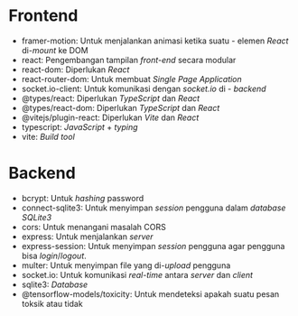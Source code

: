 # Frontend
- framer-motion: Untuk menjalankan animasi ketika suatu - elemen *React* di-*mount* ke DOM
- react: Pengembangan tampilan *front-end* secara modular
- react-dom: Diperlukan *React*
- react-router-dom: Untuk membuat *Single Page Application*
- socket.io-client: Untuk komunikasi dengan *socket.io* di - *backend*
- @types/react: Diperlukan *TypeScript* dan *React*
- @types/react-dom: Diperlukan *TypeScript* dan *React*
- @vitejs/plugin-react: Diperlukan *Vite* dan *React*
- typescript: *JavaScript* + *typing*
- vite: *Build tool*
# Backend
- bcrypt: Untuk *hashing* password
- connect-sqlite3: Untuk menyimpan *session* pengguna dalam *database SQLite3*
- cors: Untuk menangani masalah CORS
- express: Untuk menjalankan *server*
- express-session: Untuk menyimpan *session* pengguna agar pengguna bisa *login*/*logout*.
- multer: Untuk menyimpan file yang di-*upload* pengguna
- socket.io: Untuk komunikasi *real-time* antara *server* dan *client*
- sqlite3: *Database*
- @tensorflow-models/toxicity: Untuk mendeteksi apakah suatu pesan toksik atau tidak
